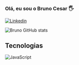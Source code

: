 ### Olá, eu sou o Bruno Cesar 🖐️

[![Linkedin](https://img.shields.io/badge/LinkedIn-0077B5?style=for-the-badge&logo=linkedin&logoColor=white)](https://www.linkedin.com/in/bruno-cesar-da-silva-79b470201/)

![Bruno GitHub stats](https://github-readme-stats.vercel.app/api?username=BrunnoDevs&show_icons=true&theme=dracula)

## Tecnologias  

<div style = "display: inline_block></br>

<img aling="center" alt="html" src="https://img.shields.io/badge/HTML-239120?style=for-the-badge&logo=html5&logoColor=white" />

<img aling="center" alt="JavaScript" src="https://img.shields.io/badge/JavaScript-F7DF1E?style=for-the-badge&logo=javascript&logoColor=black" />
</div>
